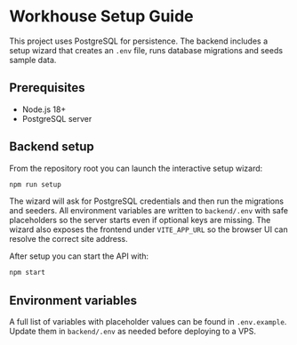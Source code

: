# Workhouse Setup Guide

This project uses PostgreSQL for persistence. The backend includes a setup
wizard that creates an `.env` file, runs database migrations and seeds sample
data.

## Prerequisites

- Node.js 18+
- PostgreSQL server

## Backend setup

From the repository root you can launch the interactive setup wizard:

```bash
npm run setup
```

The wizard will ask for PostgreSQL credentials and then run the migrations and
seeders. All environment variables are written to `backend/.env` with safe
placeholders so the server starts even if optional keys are missing. The wizard
also exposes the frontend under `VITE_APP_URL` so the browser UI can resolve
the correct site address.

After setup you can start the API with:

```bash
npm start
```

## Environment variables

A full list of variables with placeholder values can be found in
`.env.example`. Update them in `backend/.env` as needed before deploying to a
VPS.

